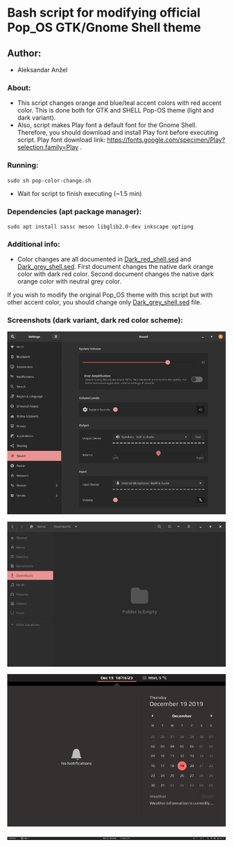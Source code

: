 # Bash script for modifying official Pop\_OS GTK/Gnome Shell theme

## Author:
* Aleksandar Anžel

### About:
* This script changes orange and blue/teal accent colors with red accent color. This is done both for GTK and SHELL Pop-OS theme (light and dark variant).
* Also, script makes Play font a default font for the Gnome Shell. Therefore, you should download and install Play font before executing script. Play font download link: https://fonts.google.com/specimen/Play?selection.family=Play .

### Running:
```shell
sudo sh pop-color-change.sh
```
* Wait for script to finish executing (~1.5 min)

### Dependencies (apt package manager):
```shell
sudo apt install sassc meson libglib2.0-dev inkscape optipng
```

### Additional info:
* Color changes are all documented in [Dark_red_shell.sed](Dark_red_shell.sed) and [Dark_grey_shell.sed](Dark_grey_shell.sed). First document changes the native dark orange color with dark red color. Second document changes the native dark orange color with neutral grey color.

If you wish to modify the original Pop\_OS theme with this script but with other accent color, you should change only [Dark_grey_shell.sed](Dark_grey_shell.sed) file.

### Screenshots (dark variant, dark red color scheme):

![Control Center](Screenshots/Control_center.png)

![File Manager](Screenshots/File_manager.png)

![Calendar](Screenshots/Calendar.png)

![Top Panel](Screenshots/Top_panel.png)

